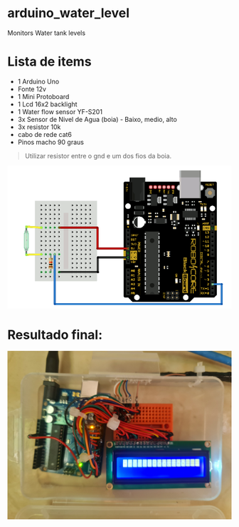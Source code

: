 # arduino_water_level
Monitors Water tank levels 


# Lista de items

- 1 Arduino Uno
- Fonte 12v
- 1 Mini Protoboard
- 1 Lcd 16x2 backlight
- 1 Water flow sensor YF-S201
- 3x Sensor de Nivel de Agua (boia) - Baixo, medio, alto
- 3x resistor 10k
- cabo de rede cat6
- Pinos macho 90 graus


> Utilizar resistor entre o gnd e um dos fios da boia.


![esquema](assets/Ligacao_boia.png "Esquema")

# Resultado final:

![esquema](assets/final.jpeg "Resultado")
